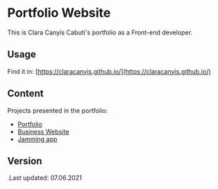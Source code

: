 # Portfolio Website

This is Clara Canyís Cabuti's portfolio as a Front-end developer.

## Usage
Find it in: [https://claracanyis.github.io/](https://claracanyis.github.io/)

## Content
Projects presented in the portfolio:
* [Portfolio](https://claracanyis.github.io/)
* [Business Website](https://claracanyis.github.io/ThreadIt/)
* [Jamming app](http://jamming-together.surge.sh/)

## Version
.Last updated: 07.06.2021
